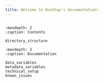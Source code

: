 ```yaml
---
title: Welcome to OneStop's documentation!
---
```


```{include} ../../README.md
```

```{toctree}
:maxdepth: 2
:caption: Contents

directory_structure
```

```{toctree}
:maxdepth: 2
:caption: Documentation

data_variables
metadata_variables
technical_setup
known_issues
```
<!-- 
## Indices and tables

- [General Index](genindex)
- [Module Index](modindex)
- [Search Page](search) -->